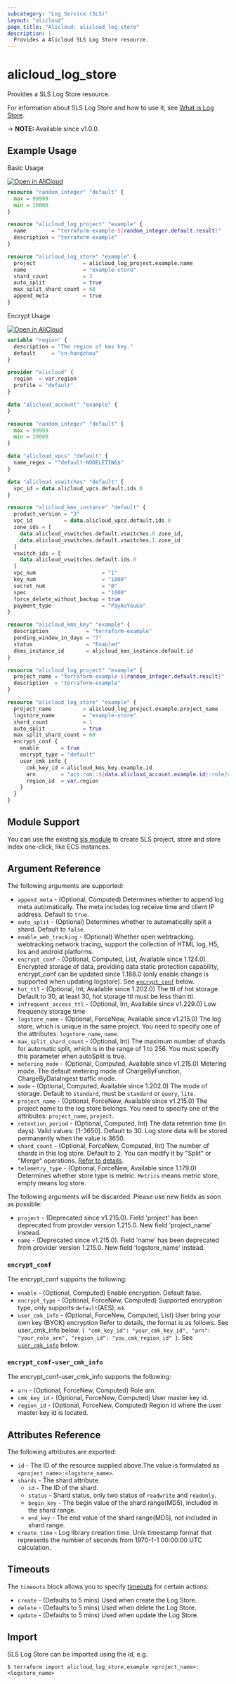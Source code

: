 ```yaml
---
subcategory: "Log Service (SLS)"
layout: "alicloud"
page_title: "Alicloud: alicloud_log_store"
description: |-
  Provides a Alicloud SLS Log Store resource.
---
```


# alicloud_log_store

Provides a SLS Log Store resource.



For information about SLS Log Store and how to use it, see [What is Log Store](https://www.alibabacloud.com/help/doc-detail/48874.htm).

-> **NOTE:** Available since v1.0.0.

## Example Usage

Basic Usage

<div style="display: block;margin-bottom: 40px;"><div class="oics-button" style="float: right;position: absolute;margin-bottom: 10px;">
  <a href="https://api.aliyun.com/terraform?resource=alicloud_log_store&exampleId=8fcf56ea-25cf-1ce2-e494-a4b69272608acdc4d2b1&activeTab=example&spm=docs.r.log_store.0.8fcf56ea25&intl_lang=EN_US" target="_blank">
    <img alt="Open in AliCloud" src="https://img.alicdn.com/imgextra/i1/O1CN01hjjqXv1uYUlY56FyX_!!6000000006049-55-tps-254-36.svg" style="max-height: 44px; max-width: 100%;">
  </a>
</div></div>

```terraform
resource "random_integer" "default" {
  max = 99999
  min = 10000
}

resource "alicloud_log_project" "example" {
  name        = "terraform-example-${random_integer.default.result}"
  description = "terraform-example"
}

resource "alicloud_log_store" "example" {
  project               = alicloud_log_project.example.name
  name                  = "example-store"
  shard_count           = 3
  auto_split            = true
  max_split_shard_count = 60
  append_meta           = true
}
```

Encrypt Usage

<div style="display: block;margin-bottom: 40px;"><div class="oics-button" style="float: right;position: absolute;margin-bottom: 10px;">
  <a href="https://api.aliyun.com/terraform?resource=alicloud_log_store&exampleId=1daa56ae-4ca5-3928-4d97-af94a3ad60a05638954f&activeTab=example&spm=docs.r.log_store.1.1daa56ae4c&intl_lang=EN_US" target="_blank">
    <img alt="Open in AliCloud" src="https://img.alicdn.com/imgextra/i1/O1CN01hjjqXv1uYUlY56FyX_!!6000000006049-55-tps-254-36.svg" style="max-height: 44px; max-width: 100%;">
  </a>
</div></div>

```terraform
variable "region" {
  description = "The region of kms key."
  default     = "cn-hangzhou"
}

provider "alicloud" {
  region  = var.region
  profile = "default"
}

data "alicloud_account" "example" {
}

resource "random_integer" "default" {
  max = 99999
  min = 10000
}

data "alicloud_vpcs" "default" {
  name_regex = "^default-NODELETING$"
}

data "alicloud_vswitches" "default" {
  vpc_id = data.alicloud_vpcs.default.ids.0
}

resource "alicloud_kms_instance" "default" {
  product_version = "3"
  vpc_id          = data.alicloud_vpcs.default.ids.0
  zone_ids = [
    data.alicloud_vswitches.default.vswitches.0.zone_id,
    data.alicloud_vswitches.default.vswitches.1.zone_id
  ]
  vswitch_ids = [
    data.alicloud_vswitches.default.ids.0
  ]
  vpc_num                     = "1"
  key_num                     = "1000"
  secret_num                  = "0"
  spec                        = "1000"
  force_delete_without_backup = true
  payment_type                = "PayAsYouGo"
}

resource "alicloud_kms_key" "example" {
  description            = "terraform-example"
  pending_window_in_days = "7"
  status                 = "Enabled"
  dkms_instance_id       = alicloud_kms_instance.default.id
}

resource "alicloud_log_project" "example" {
  project_name = "terraform-example-${random_integer.default.result}"
  description  = "terraform-example"
}

resource "alicloud_log_store" "example" {
  project_name          = alicloud_log_project.example.project_name
  logstore_name         = "example-store"
  shard_count           = 1
  auto_split            = true
  max_split_shard_count = 60
  encrypt_conf {
    enable       = true
    encrypt_type = "default"
    user_cmk_info {
      cmk_key_id = alicloud_kms_key.example.id
      arn        = "acs:ram::${data.alicloud_account.example.id}:role/aliyunlogdefaultrole"
      region_id  = var.region
    }
  }
}
```

## Module Support

You can use the existing [sls module](https://registry.terraform.io/modules/terraform-alicloud-modules/sls/alicloud) 
to create SLS project, store and store index one-click, like ECS instances.

## Argument Reference

The following arguments are supported:
* `append_meta` - (Optional, Computed) Determines whether to append log meta automatically. The meta includes log receive time and client IP address. Default to `true`.
* `auto_split` - (Optional) Determines whether to automatically split a shard. Default to `false`.
* `enable_web_tracking` - (Optional) Whether open webtracking. webtracking network tracing, support the collection of HTML log, H5, Ios and android platforms.
* `encrypt_conf` - (Optional, Computed, List, Available since 1.124.0) Encrypted storage of data, providing data static protection capability, encrypt_conf can be updated since 1.188.0 (only enable change is supported when updating logstore). See [`encrypt_conf`](#encrypt_conf) below.
* `hot_ttl` - (Optional, Int, Available since 1.202.0) The ttl of hot storage. Default to 30, at least 30, hot storage ttl must be less than ttl.
* `infrequent_access_ttl` - (Optional, Int, Available since v1.229.0) Low frequency storage time
* `logstore_name` - (Optional, ForceNew, Available since v1.215.0) The log store, which is unique in the same project. You need to specify one of the attributes: `logstore_name`, `name`.
* `max_split_shard_count` - (Optional, Int) The maximum number of shards for automatic split, which is in the range of 1 to 256. You must specify this parameter when autoSplit is true.
* `metering_mode` - (Optional, Computed, Available since v1.215.0) Metering mode. The default metering mode of ChargeByFunction, ChargeByDataIngest traffic mode.
* `mode` - (Optional, Computed, Available since 1.202.0) The mode of storage. Default to `standard`, must be `standard` or `query`, `lite`.
* `project_name` - (Optional, ForceNew, Available since v1.215.0) The project name to the log store belongs. You need to specify one of the attributes: `project_name`, `project`.
* `retention_period` - (Optional, Computed, Int) The data retention time (in days). Valid values: [1-3650]. Default to 30. Log store data will be stored permanently when the value is 3650.
* `shard_count` - (Optional, ForceNew, Computed, Int) The number of shards in this log store. Default to 2. You can modify it by "Split" or "Merge" operations. [Refer to details](https://www.alibabacloud.com/help/zh/sls/product-overview/shard).
* `telemetry_type` - (Optional, ForceNew, Available since 1.179.0) Determines whether store type is metric. `Metrics` means metric store, empty means log store.

The following arguments will be discarded. Please use new fields as soon as possible:
* `project` - (Deprecated since v1.215.0). Field 'project' has been deprecated from provider version 1.215.0. New field 'project_name' instead.
* `name` - (Deprecated since v1.215.0). Field 'name' has been deprecated from provider version 1.215.0. New field 'logstore_name' instead.

### `encrypt_conf`

The encrypt_conf supports the following:
* `enable` - (Optional, Computed) Enable encryption. Default false.
* `encrypt_type` - (Optional, ForceNew, Computed) Supported encryption type, only supports `default`(AES), `m4`.
* `user_cmk_info` - (Optional, ForceNew, Computed, List) User bring your own key (BYOK) encryption Refer to details, the format is as follows. See user_cmk_info below. `{ "cmk_key_id": "your_cmk_key_id", "arn": "your_role_arn", "region_id": "you_cmk_region_id" }`. See [`user_cmk_info`](#encrypt_conf-user_cmk_info) below.

### `encrypt_conf-user_cmk_info`

The encrypt_conf-user_cmk_info supports the following:
* `arn` - (Optional, ForceNew, Computed) Role arn.
* `cmk_key_id` - (Optional, ForceNew, Computed) User master key id.
* `region_id` - (Optional, ForceNew, Computed) Region id where the user master key id is located.

## Attributes Reference

The following attributes are exported:
* `id` - The ID of the resource supplied above.The value is formulated as `<project_name>:<logstore_name>`.
* `shards` - The shard attribute.
  * `id` - The ID of the shard.
  * `status` - Shard status, only two status of `readwrite` and `readonly`.
  * `begin_key` - The begin value of the shard range(MD5), included in the shard range.
  * `end_key` - The end value of the shard range(MD5), not included in shard range.
* `create_time` - Log library creation time. Unix timestamp format that represents the number of seconds from 1970-1-1 00:00:00 UTC calculation.

## Timeouts

The `timeouts` block allows you to specify [timeouts](https://www.terraform.io/docs/configuration-0-11/resources.html#timeouts) for certain actions:
* `create` - (Defaults to 5 mins) Used when create the Log Store.
* `delete` - (Defaults to 5 mins) Used when delete the Log Store.
* `update` - (Defaults to 5 mins) Used when update the Log Store.

## Import

SLS Log Store can be imported using the id, e.g.

```shell
$ terraform import alicloud_log_store.example <project_name>:<logstore_name>
```